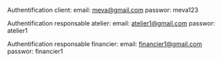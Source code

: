 
Authentification client:
    email: meva@gmail.com
    passwor: meva123

Authentification responsable atelier:
    email: atelier1@gmail.com
    passwor: atelier1

Authentification responsable financier:
    email: financier1@gmail.com
    passwor: financier1

